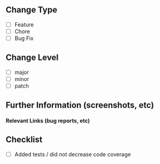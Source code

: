 ## Change Type

* [ ] Feature
* [ ] Chore
* [ ] Bug Fix

## Change Level

* [ ] major
* [ ] minor
* [ ] patch

## Further Information (screenshots, etc)

#### Relevant Links (bug reports, etc)

## Checklist

* [ ] Added tests / did not decrease code coverage
